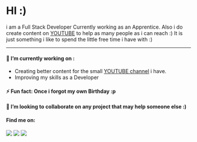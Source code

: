 <!--
**Korak-997/Korak-997** is a ✨ _special_ ✨ repository because its `README.md` (this file) appears on your GitHub profile.

Here are some ideas to get you started:

- 🔭 I’m currently working on ...
- 👯 I’m looking to collaborate on ...
- 🤔 I’m looking for help with ...
- 💬 Ask me about ...
- 📫 How to reach me: ...
- 😄 Pronouns: ...
- ⚡ Fun fact: ...
-->

# HI :)

i am a Full Stack Developer Currently working as an Apprentice.
Also i do create content on [YOUTUBE](https://www.youtube.com/channel/UC9j6pieJxlXmpq0k7kV1VDg) to help as many people as i can reach :)
It is just something i like to spend the little free time i have with :)

----------------------------------------
#### 🔭 I’m currently working on :

* Creating better content for the small [YOUTUBE channel](https://www.youtube.com/channel/UC9j6pieJxlXmpq0k7kV1VDg) i have.
* Improving my skills as a Developer

#### ⚡ Fun fact: Once i forgot my own Birthday :p

#### 👯 I’m looking to collaborate on any project that may help someone else :)

#### Find me on: 
 [<img src="https://img.shields.io/badge/Twitter-1DA1F2?style=for-the-badge&logo=twitter&logoColor=white"/><img>](https://twitter.com/Dani60579343)
 [<img src="https://img.shields.io/badge/Instagram-E4405F?style=for-the-badge&logo=instagram&logoColor=white"/><img>](https://instagram.com/korak997)
 [<img src="https://img.shields.io/badge/YouTube-FF0000?style=for-the-badge&logo=youtube&logoColor=white"/><img>](https://www.youtube.com/channel/UC9j6pieJxlXmpq0k7kV1VDg)
